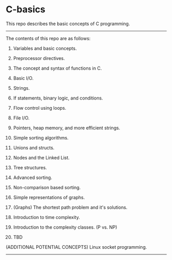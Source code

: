# C-basics
This repo describes the basic concepts of C programming.


*********************************************************************************************************

The contents of this repo are as follows:

1. Variables and basic concepts.
2. Preprocessor directives.
3. The concept and syntax of functions in C.
4. Basic I/O.
5. Strings.

6. If statements, binary logic, and conditions.
7. Flow control using loops.
8. File I/O.
9. Pointers, heap memory, and more efficient strings.
10. Simple sorting algorithms.

11. Unions and structs.
12. Nodes and the Linked List.
13. Tree structures.
14. Advanced sorting.
15. Non-comparison based sorting.

16. Simple representations of graphs.
17. (Graphs) The shortest path problem and it's solutions.

18. Introduction to time complexity. 
19. Introduction to the complexity classes. (P vs. NP)

20. TBD

(ADDITIONAL POTENTIAL CONCEPTS)
Linux socket programming.

*********************************************************************************************************
